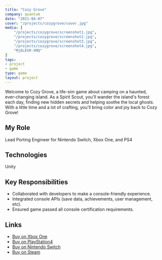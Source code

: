 ```yaml
---
title: "Cozy Grove"
company: quantum
date: "2021-04-07"
cover: "/projects/cozygrove/cover.jpg"
media: [
    "/projects/cozygrove/screenshot1.jpg",
    "/projects/cozygrove/screenshot2.jpg",
    "/projects/cozygrove/screenshot3.jpg",
    "/projects/cozygrove/screenshot4.jpg",
    "Mj8LEVR-XMQ"
]
tags:
- project
- game
type: game
layout: project
---
```


Welcome to Cozy Grove, a life-sim game about camping on a haunted, ever-changing island. As a Spirit Scout, you'll wander the island's forest each day, finding new hidden secrets and helping soothe the local ghosts. With a little time and a lot of crafting, you'll bring color and joy back to Cozy Grove!

## My Role
Lead Porting Engineer for Nintendo Switch, Xbox One, and PS4

## Technologies
Unity

## Key Responsibilities
* Collaborated with developers to make a console-friendly experience.
* Integrated console APIs (save data, achievements, user management, etc).
* Ensured game passed all console certification requirements.

## Links
* [Buy on Xbox One](https://www.microsoft.com/en-us/p/cozy-grove/9pjcc91cz3wn)
* [Buy on PlayStation4](https://store.playstation.com/en-us/concept/10002088)
* [Buy on Nintendo Switch](https://www.nintendo.com/games/detail/cozy-grove-switch/)
* [Buy on Steam](https://store.steampowered.com/app/1458100/Cozy_Grove)